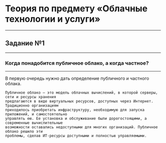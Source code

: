 # Теория по предмету «Облачные технологии и услуги»
---  
## Задание №1
---  
### Когда понадобится публичное облако, а когда частное?  
---  
В первую очередь нужно дать определение публичного и частного облака.  
```
Публичное облако – это модель облачных вычислений, в которой серверы, сети и ресурсы хранения
предлагаются в виде виртуальных ресурсов, доступных через Интернет. Традиционно организациям
приходилось приобретать инфраструктуру, необходимую для запуска приложений, и самостоятельно
управлять ею. Ее установка и обслуживание были дорогостоящими, а современные вычислительные
возможности оставались недоступными для многих организаций. Публичное облако решило эти
проблемы, сделав ИТ-ресурсы доступными и полностью управляемыми.
```
